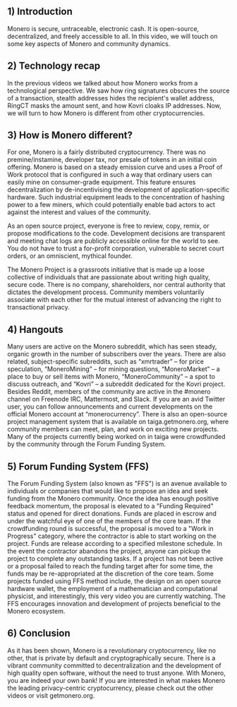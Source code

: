 ## 1) Introduction

Monero is secure, untraceable, electronic cash. It is open-source, decentralized, and freely accessible to all. In this video, we will touch on some key aspects of Monero and community dynamics.

## 2) Technology recap

In the previous videos we talked about how Monero works from a technological perspective.
We saw how ring signatures obscures the source of a transaction, stealth addresses hides the recipient's wallet address, RingCT masks the amount sent, and how Kovri cloaks IP addresses.
Now, we will turn to how Monero is different from other cryptocurrencies.

## 3) How is Monero different?

For one, Monero is a fairly distributed cryptocurrency.
There was no premine/instamine, developer tax, nor presale of tokens in an initial coin offering.
Monero is based on a steady emission curve and uses a Proof of Work protocol that is configured in such a way that ordinary users can easily mine on consumer-grade equipment.
This feature ensures decentralization by de-incentivising the development of application-specific hardware.
Such industrial equipment leads to the concentration of hashing power to a few miners, which could potentially enable bad actors to act against the interest and values of the community.

As an open source project, everyone is free to review, copy, remix, or propose modifications to the code.
Development decisions are transparent and meeting chat logs are publicly accessible online for the world to see.
You do not have to trust a for-profit corporation, vulnerable to secret court orders, or an omniscient, mythical founder.

The Monero Project is a grassroots initiative that is made up a loose collective of individuals that are passionate about writing high quality, secure code.
There is no company, shareholders, nor central authority that dictates the development process.
Community members voluntarily associate with each other for the mutual interest of advancing the right to transactional privacy.

## 4) Hangouts

Many users are active on the Monero subreddit, which has seen steady, organic growth in the number of subscribers over the years.
There are also related, subject-specific subreddits, such as “xmrtrader” – for price speculation, “MoneroMining” – for mining questions, “MoneroMarket” –  a place to buy or sell items with Monero, “MoneroCommunity” – a spot to discuss outreach, and “Kovri” – a subreddit dedicated for the Kovri project.
Besides Reddit, members of the community are active in the #monero channel on Freenode IRC, Mattermost, and Slack.
If you are an avid Twitter user, you can follow announcements and current developments on the official Monero account at “monerocurrency”.
There is also an open-source project management system that is available on taiga.getmonero.org, where community members can meet, plan, and work on exciting new projects.
Many of the projects currently being worked on in taiga were crowdfunded by the community through the Forum Funding System.

## 5) Forum Funding System (FFS)

The Forum Funding System (also known as "FFS") is an avenue available to individuals or companies that would like to propose an idea and seek funding from the Monero community.
Once the idea has enough positive feedback momentum, the proposal is elevated to a "Funding Required" status and opened for direct donations.
Funds are placed in escrow and under the watchful eye of one of the members of the core team.
If the crowdfunding round is successful, the proposal is moved to a "Work in Progress" category, where the contractor is able to start working on the project.
Funds are release according to a specified milestone schedule.
In the event the contractor abandons the project, anyone can pickup the project to complete any outstanding tasks.
If a project has not been active or a proposal failed to reach the funding target after for some time, the funds may be re-appropriated at the discretion of the core team.
Some projects funded using FFS method include, the design on an open source hardware wallet, the employment of a mathematician and computational physicist, and interestingly, this very video you are currently watching.
The FFS encourages innovation and development of projects beneficial to the Monero ecosystem.

## 6) Conclusion

As it has been shown, Monero is a revolutionary cryptocurrency, like no other, that is private by default and cryptographically secure.
There is a vibrant community committed to decentralization and the development of high quality open software, without the need to trust anyone.
With Monero, you are indeed your own bank!
If you are interested in what makes Monero the leading privacy-centric cryptocurrency, please check out the other videos or visit getmonero.org.
